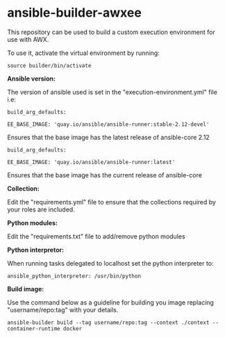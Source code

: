 # ansible-builder-awxee

This repository can be used to build a custom execution environment for use with AWX.

To use it, activate the virtual environment by running:

```
source builder/bin/activate
```

**Ansible version:**

The version of ansible used is set in the "execution-environment.yml" file i.e:

```
build_arg_defaults:

EE_BASE_IMAGE: 'quay.io/ansible/ansible-runner:stable-2.12-devel'
```

Ensures that the base image has the latest release of ansible-core 2.12

```
build_arg_defaults:

EE_BASE_IMAGE: 'quay.io/ansible/ansible-runner:latest'
```
Ensures that the base image has the current release of ansible-core

**Collection:**

Edit the "requirements.yml" file to ensure that the collections required by your roles are included.

**Python modules:**

Edit the "requirements.txt" file to add/remove python modules

**Python interpretor:**

When running tasks delegated to localhost set the python interpreter to:

```
ansible_python_interpreter: /usr/bin/python
```

**Build image:**

Use the command below as a guideline for building you image replacing "username/repo:tag" with your details.

```
ansible-builder build --tag username/repo:tag --context ./context --container-runtime docker
```
